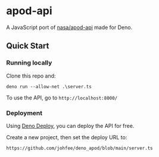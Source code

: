 # apod-api
A JavaScript port of [nasa/apod-api](https://github.com/nasa/apod-api) made for Deno.

## Quick Start

### Running locally

Clone this repo and:

```
deno run --allow-net .\server.ts
```

To use the API, go to `http://localhost:8000/`

### Deployment

Using [Deno Deploy](https://deno.com/deploy), you can deploy the API for free.

Create a new project, then set the deploy URL to:

```
https://github.com/johfee/deno_apod/blob/main/server.ts
``` 
